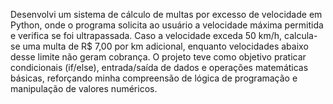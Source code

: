 Desenvolvi um sistema de cálculo de multas por excesso de velocidade em Python, onde o programa solicita ao usuário a velocidade máxima permitida e verifica se foi ultrapassada. Caso a velocidade exceda 50 km/h, calcula-se uma multa de R$ 7,00 por km adicional, enquanto velocidades abaixo desse limite não geram cobrança. O projeto teve como objetivo praticar condicionais (if/else), entrada/saída de dados e operações matemáticas básicas, reforçando minha compreensão de lógica de programação e manipulação de valores numéricos.
